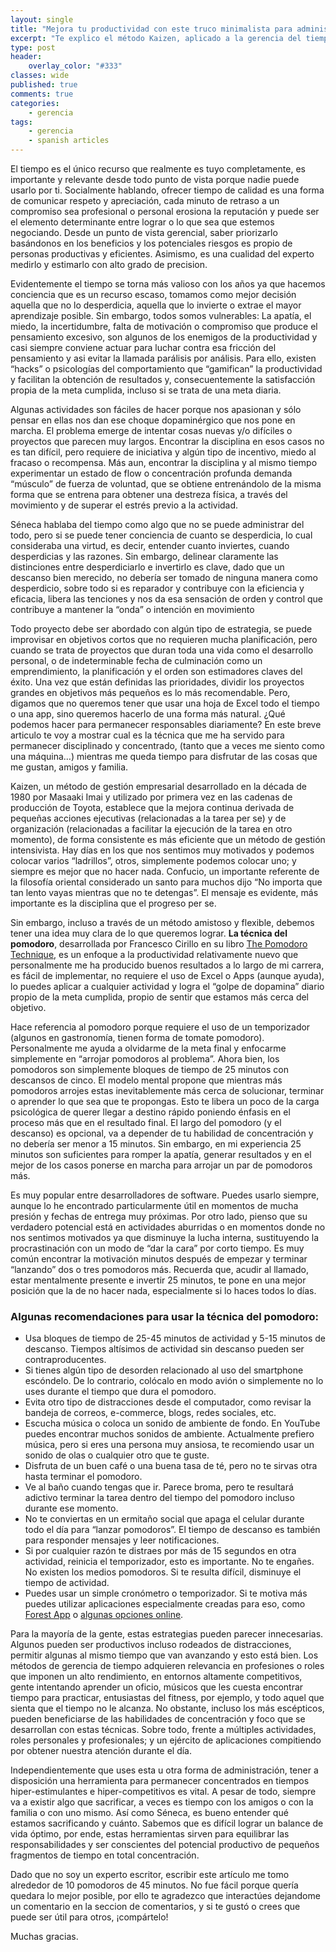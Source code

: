 ```yaml
---
layout: single
title: "Mejora tu productividad con este truco minimalista para administrar el tiempo."
excerpt: "Te explico el método Kaizen, aplicado a la gerencia del tiempo."
type: post
header:
    overlay_color: "#333"
classes: wide
published: true
comments: true
categories:  
    - gerencia
tags:
    - gerencia
    - spanish articles
---
```


El tiempo es el único recurso que realmente es tuyo completamente, es importante y relevante desde todo punto de vista porque nadie puede usarlo por ti. Socialmente hablando, ofrecer tiempo de calidad es una forma de comunicar respeto y apreciación, cada minuto de retraso a un compromiso sea profesional o personal erosiona la reputación y puede ser el elemento determinante entre lograr o lo que sea que estemos negociando. Desde un punto de vista gerencial, saber priorizarlo basándonos en los beneficios y los potenciales riesgos es propio de personas productivas y eficientes. Asimismo, es una cualidad del experto medirlo y estimarlo con alto grado de precision.

Evidentemente el tiempo se torna más valioso con los años ya que hacemos conciencia que es un recurso escaso, tomamos como mejor decisión aquella que no lo desperdicia, aquella que lo invierte o extrae el mayor aprendizaje posible. Sin embargo, todos somos vulnerables: La apatía, el miedo, la incertidumbre, falta de motivación o compromiso que produce el pensamiento excesivo, son algunos de los enemigos de la productividad y casi siempre conviene actuar para luchar contra esa fricción del pensamiento y asi evitar la llamada parálisis por análisis. Para ello, existen “hacks” o psicologías del comportamiento que “gamifican” la productividad y facilitan la obtención de resultados y, consecuentemente la satisfacción propia de la meta cumplida, incluso si se trata de una meta diaria. 

Algunas actividades son fáciles de hacer porque nos apasionan y sólo pensar en ellas nos dan ese choque dopaminérgico que nos pone en marcha. El problema emerge de intentar cosas nuevas y/o difíciles o proyectos que parecen muy largos. Encontrar la disciplina en esos casos no es tan difícil, pero requiere de iniciativa y algún tipo de incentivo, miedo al fracaso o recompensa. Más aun, encontrar la disciplina y al mismo tiempo experimentar un estado de flow o concentración profunda demanda “músculo” de fuerza de voluntad, que se obtiene entrenándolo de la misma forma que se entrena para obtener una destreza física, a través del movimiento y de superar el estrés previo a la actividad. 

Séneca hablaba del tiempo como algo que no se puede administrar del todo, pero si se puede tener conciencia de cuanto se desperdicia, lo cual consideraba una virtud, es decir, entender cuanto inviertes, cuando desperdicias y las razones. Sin embargo, delinear claramente las distinciones entre desperdiciarlo e invertirlo es clave, dado que un descanso bien merecido, no debería ser tomado de ninguna manera como desperdicio, sobre todo si es reparador y contribuye con la eficiencia y eficacia, libera las tenciones y nos da esa sensación de orden y control que contribuye a mantener la “onda” o intención en movimiento

Todo proyecto debe ser abordado con algún tipo de estrategia, se puede improvisar en objetivos cortos que no requieren mucha planificación, pero cuando se trata de proyectos que duran toda una vida como el desarrollo personal, o de indeterminable fecha de culminación como un emprendimiento, la planificación y el orden son estimadores claves del éxito. Una vez que están definidas las prioridades, dividir los proyectos grandes en objetivos más pequeños es lo más recomendable. Pero, digamos que no queremos tener que usar una hoja de Excel todo el tiempo o una app, sino queremos hacerlo de una forma más natural. ¿Qué podemos hacer para permanecer responsables diariamente? En este breve articulo te voy a mostrar cual es la técnica que me ha servido para permanecer disciplinado y concentrado, (tanto que a veces me siento como una máquina…) mientras me queda tiempo para disfrutar de las cosas que me gustan, amigos y familia. 

Kaizen, un método de gestión empresarial desarrollado en la década de 1980 por Masaaki Imai y utilizado por primera vez en las cadenas de producción de Toyota, establece que la mejora continua derivada de pequeñas acciones ejecutivas (relacionadas a la tarea per se) y de organización (relacionadas a facilitar la ejecución de la tarea en otro momento), de forma consistente es más eficiente que un método de gestión intensivista. Hay días en los que nos sentimos muy motivados y podemos colocar varios “ladrillos”, otros, simplemente podemos colocar uno; y siempre es mejor que no hacer nada. Confucio, un importante referente de la filosofía oriental considerado un santo para muchos dijo “No importa que tan lento vayas mientras que no te detengas”. El mensaje es evidente, más importante es la disciplina que el progreso per se.

Sin embargo, incluso a través de un método amistoso y flexible, debemos tener una idea muy clara de lo que queremos lograr. **La técnica del pomodoro**, desarrollada por Francesco Cirillo en su libro [The Pomodoro Technique](https://www.amazon.com/Pomodoro-Technique-Acclaimed-Time-Management-Transformed/dp/1524760706), es un enfoque a la productividad relativamente nuevo que personalmente me ha producido buenos resultados a lo largo de mi carrera, es fácil de implementar, no requiere el uso de Excel o Apps (aunque ayuda), lo puedes aplicar a cualquier actividad y logra el “golpe de dopamina” diario propio de la meta cumplida, propio de sentir que estamos más cerca del objetivo. 

Hace referencia al pomodoro porque requiere el uso de un temporizador (algunos en gastronomía, tienen forma de tomate pomodoro). Personalmente me ayuda a olvidarme de la meta final y enfocarme simplemente en “arrojar pomodoros al problema”. Ahora bien, los pomodoros son simplemente bloques de tiempo de 25 minutos con descansos de cinco. El modelo mental propone que mientras más pomodoros arrojes estas inevitablemente más cerca de solucionar, terminar o aprender lo que sea que te propongas. Esto te libera un poco de la carga psicológica de querer llegar a destino rápido poniendo énfasis en el proceso más que en el resultado final. El largo del pomodoro (y el descanso) es opcional, va a depender de tu habilidad de concentración y no debería ser menor a 15 minutos. Sin embargo, en mi experiencia 25 minutos son suficientes para romper la apatía, generar resultados y en el mejor de los casos ponerse en marcha para arrojar un par de pomodoros más.

Es muy popular entre desarrolladores de software. Puedes usarlo siempre, aunque lo he encontrado particularmente útil en momentos de mucha presión y fechas de entrega muy próximas. Por otro lado, pienso que su verdadero potencial está en actividades aburridas o en momentos donde no nos sentimos motivados ya que disminuye la lucha interna, sustituyendo la procrastinación con un modo de “dar la cara” por corto tiempo. Es muy común encontrar la motivación minutos después de empezar y terminar “lanzando” dos o tres pomodoros más. Recuerda que, acudir al llamado, estar mentalmente presente e invertir 25 minutos, te pone en una mejor posición que la de no hacer nada, especialmente si lo haces todos lo días. 

### Algunas recomendaciones para usar la técnica del pomodoro:

- Usa bloques de tiempo de 25-45 minutos de actividad y 5-15 minutos de descanso. Tiempos altísimos de actividad sin descanso pueden ser contraproducentes.  
- Si tienes algún tipo de desorden relacionado al uso del smartphone escóndelo. De lo contrario, colócalo en modo avión o simplemente no lo uses durante el tiempo que dura el pomodoro.
- Evita otro tipo de distracciones desde el computador, como revisar la bandeja de correos, e-commerce, blogs, redes sociales, etc. 
- Escucha música o coloca un sonido de ambiente de fondo. En YouTube puedes encontrar muchos sonidos de ambiente. Actualmente prefiero música, pero si eres una persona muy ansiosa, te recomiendo usar un sonido de olas o cualquier otro que te guste. 
- Disfruta de un buen café o una buena tasa de té, pero no te sirvas otra hasta terminar el pomodoro. 
- Ve al baño cuando tengas que ir. Parece broma, pero te resultará adictivo terminar la tarea dentro del tiempo del pomodoro incluso durante ese momento.
- No te conviertas en un ermitaño social que apaga el celular durante todo el día para “lanzar pomodoros”. El tiempo de descanso es también para responder mensajes y leer notificaciones. 
- Si por cualquier razón te distraes por más de 15 segundos en otra actividad, reinicia el temporizador, esto es importante. No te engañes. No existen los medios pomodoros. Si te resulta difícil, disminuye el tiempo de actividad. 
- Puedes usar un simple cronómetro o temporizador. Si te motiva más puedes utilizar aplicaciones especialmente creadas para eso, como [Forest App](https://www.forestapp.cc/) o [algunas opciones online](https://pomofocus.io/). 

Para la mayoría de la gente, estas estrategias pueden parecer innecesarias. Algunos pueden ser productivos incluso rodeados de distracciones, permitir algunas al mismo tiempo que van avanzando y esto está bien. Los métodos de gerencia de tiempo adquieren relevancia en profesiones o roles que imponen un alto rendimiento, en entornos altamente competitivos, gente intentando aprender un oficio, músicos que les cuesta encontrar tiempo para practicar, entusiastas del fitness, por ejemplo, y todo aquel que sienta que el tiempo no le alcanza. No obstante, incluso los más escépticos, pueden beneficiarse de las habilidades de concentración y foco que se desarrollan con estas técnicas. Sobre todo, frente a múltiples actividades, roles personales y profesionales; y un ejército de aplicaciones compitiendo por obtener nuestra atención durante el día. 

Independientemente que uses esta u otra forma de administración, tener a disposición una herramienta para permanecer concentrados en tiempos hiper-estimulantes e hiper-competitivos es vital. A pesar de todo, siempre va a existir algo que sacrificar, a veces es tiempo con los amigos o con la familia o con uno mismo. Así como Séneca, es bueno entender qué estamos sacrificando y cuánto. Sabemos que es difícil lograr un balance de vida óptimo, por ende, estas herramientas sirven para equilibrar las responsabilidades y ser conscientes del potencial productivo de pequeños fragmentos de tiempo en total concentración.

Dado que no soy un experto escritor, escribir este artículo me tomo alrededor de 10 pomodoros de 45 minutos. No fue fácil porque quería quedara lo mejor posible, por ello te agradezco que interactúes dejandome un comentario en la seccion de comentarios, y si te gustó o crees que puede ser útil para otros, ¡compártelo!

Muchas gracias. 

